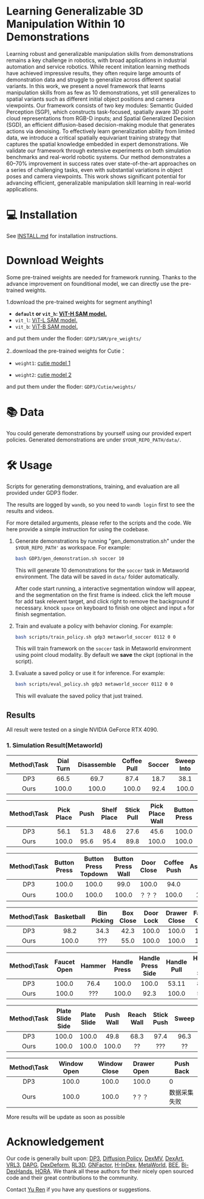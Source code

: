 # Learning Generalizable 3D Manipulation Within 10 Demonstrations</a>

Learning robust and generalizable manipulation skills from demonstrations remains a key challenge in robotics, with broad applications in industrial automation and service robotics. While recent imitation learning methods have achieved impressive results, they often require large amounts of demonstration data and struggle to generalize across different spatial variants. In this work, we present a novel framework that learns manipulation skills from as few as 10 demonstrations, yet still generalizes to spatial variants such as different initial object positions and camera viewpoints. Our framework consists of two key modules: Semantic Guided Perception (SGP), which constructs task-focused, spatially aware 3D point cloud
representations from RGB-D inputs; and Spatial Generalized Decision (SGD), an efficient diffusion-based decision-making module that generates actions via denoising. To effectively learn generalization ability from limited data, we introduce a critical spatially equivariant training strategy that captures
the spatial knowledge embedded in expert demonstrations. We validate our framework through extensive experiments on both simulation benchmarks and real-world robotic systems. Our method demonstrates a 60–70% improvement in success rates over state-of-the-art approaches on a series of challenging tasks, even with substantial variations in object poses and camera viewpoints. This work shows significant potential for advancing efficient, generalizable manipulation skill learning in real-world applications.


# 💻 Installation

See [INSTALL.md](INSTALL.md) for installation instructions. 

# Download Weights

Some pre-trained weights are needed for framework running. Thanks to the advance improvement on founditional model, we can directly use the pre-trained weights.

1.download the pre-trained weights for segment anything1 


- **`default` or `vit_h`: [ViT-H SAM model.](https://dl.fbaipublicfiles.com/segment_anything/sam_vit_h_4b8939.pth)**
- `vit_l`: [ViT-L SAM model.](https://dl.fbaipublicfiles.com/segment_anything/sam_vit_l_0b3195.pth)
- `vit_b`: [ViT-B SAM model.](https://dl.fbaipublicfiles.com/segment_anything/sam_vit_b_01ec64.pth)


and put them under the floder:
`GDP3/SAM/pre_weights/`


2..download the pre-trained weights for Cutie：

- `weight1`: [cutie model 1](https://github.com/hkchengrex/Cutie/releases/download/v1.0/coco_lvis_h18_itermask.pth)

- `weight2`: [cutie model 2](https://github.com/hkchengrex/Cutie/releases/download/v1.0/cutie-base-mega.pth)

and put them under the floder:
`GDP3/Cutie/weights/`

# 📚 Data
You could generate demonstrations by yourself using our provided expert policies.  Generated demonstrations are under `$YOUR_REPO_PATH/data/`.

# 🛠️ Usage
Scripts for generating demonstrations, training, and evaluation are all provided under GDP3 floder.

The results are logged by `wandb`, so you need to `wandb login` first to see the results and videos.

For more detailed arguments, please refer to the scripts and the code. We here provide a simple instruction for using the codebase.

1. Generate demonstrations by running "gen_demonstration.sh" under the `$YOUR_REPO_PATH'` as workspace. For example:
    ```bash
    bash GDP3/gen_demonstration.sh soccer 10
    ```
    This will generate 10 demonstrations for the `soccer` task in Metaworld environment. The data will be saved in `data/` folder automatically.

    After code start running, a interactive segmentation window will appear, and the segmentation on the first frame is indeed. click the left mouse for add task relevent target, and click right to remove the background if necessary. knock `space` on keyboard to finish one object and input `a` for finish segmentation.




2. Train and evaluate a policy with behavior cloning. For example:
    ```bash
    bash scripts/train_policy.sh gdp3 metaworld_soccer 0112 0 0
    ```
    This will train framework on the `soccer` task in Metaworld environment using point cloud modality. By default we **save** the ckpt (optional in the script).

3. Evaluate a saved policy or use it for inference. For example:
    ```bash
    bash scripts/eval_policy.sh gdp3 metaworld_soccer 0112 0 0
    ```
    This will evaluate the saved policy that just trained. 



## Results

All result were tested on a single NVIDIA GeForce RTX 4090.

### 1. Simulation Result(Metaworld)


| Method\Task | Dial Turn | Disassemble | Coffee Pull | Soccer | Sweep Into | Hand Insert |
|:------------------:|:--------:|:-----:|:-----:|:-----:|:----------:|:-----------:|
| DP3 | 66.5 | 69.7 | 87.4 | 18.7 | 38.1 | 25.6 |
| Ours | 100.0 | 100.0 | 100.0 | 92.4 | 100.0 | 100.0 |

| Method\Task | Pick Place | Push | Shelf Place| Stick Pull | Pick Place Wall | Button Press |
|:------------------:|:--------:|:-----:|:-----:|:-----:|:----------:|:-----------:|
| DP3 | 56.1 | 51.3 | 48.6 | 27.6 | 45.6 | 100.0 |
| Ours | 100.0 | 95.6 | 95.4 | 89.8 | 100.0 | 100.0 |
<!-- ################################################################## -->
| Method\Task | Button Press | Button Press Topdown | Button Press Wall | Door Close | Coffee Push | Assembly  |
| :---------: | :----------: | :------------------: | :---------------: | :--------: | :---------: | :-------: |
|     DP3     |  100.0   |      100.0       |     99.0      | 100.0  |  94.0   | 99.0  |
|    Ours     |  100.0   |      100.0       |     100.0     |   ？？？   | 100.0  | 100.0 |


| Method\Task | Basketball | Bin Picking | Box Close | Door Lock | Drawer Close | Faucet Close |
| :---------: | :--------: | :---------: | :-------: | :-------: | :----------: | :----------: |
|     DP3     | 98.2 | 34.3 | 42.3  | 100.0 |  100.0   |  100.0   |
|    Ours     | 100.0  |     ???     |    55.0     | 100.0 |  100.0   |  100.0  |

| Method\Task | Faucet Open |  Hammer  | Handle Press | Handle Press Side | Handle Pull | Handle Pull Side |
| :---------: | :---------: | :------: | :----------: | :---------------: | :---------: | :--------------: |
|     DP3     |  100.0  | 76.4 |  100.0   |     100.0     |  53.11  |     85.3     |
|    Ours     |  100.0  |   ???    |  100.0   |     92.3      |  100.0  |     56.2     |



| Method\Task | Plate Slide Side | Plate Slide | Push Wall | Reach Wall | Stick Push |  Sweep   |
| :---------: | :--------------: | :---------: | :-------: | :--------: | :--------: | :------: |
|     DP3     |    100.0     |  100.0  | 49.8  |  68.3  |  97.4  | 96.3 |
|    Ours     |    100.0     |  100.0  | 100.0 |     ??     |     ???      |    ??    |

| Method\Task | Window Open | Window Close | Drawer Open | Push Back    |
| :---------: | :---------: | :----------: | :---------- | ------------ |
|     DP3     |  100.0  |  100.0   | 100.0   | 0            |
|    Ours     |  100.0  |  100.0   | ?？？       | 数据采集失败 |

More results will be update as soon as possible




# Acknowledgement
Our code is generally built upon: [DP3](https://github.com/YanjieZe/3D-Diffusion-Policy), [Diffusion Policy](https://github.com/real-stanford/diffusion_policy), [DexMV](https://github.com/yzqin/dexmv-sim), [DexArt](https://github.com/Kami-code/dexart-release), [VRL3](https://github.com/microsoft/VRL3), [DAPG](https://github.com/aravindr93/hand_dapg), [DexDeform](https://github.com/sizhe-li/DexDeform), [RL3D](https://github.com/YanjieZe/rl3d), [GNFactor](https://github.com/YanjieZe/GNFactor), [H-InDex](https://github.com/YanjieZe/H-InDex), [MetaWorld](https://github.com/Farama-Foundation/Metaworld), [BEE](https://jity16.github.io/BEE/), [Bi-DexHands](https://github.com/PKU-MARL/DexterousHands), [HORA](https://github.com/HaozhiQi/hora). We thank all these authors for their nicely open sourced code and their great contributions to the community.

Contact [Yu Ren](renyu@sia.cn) if you have any questions or suggestions.
